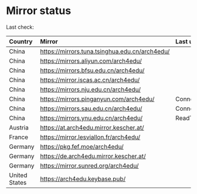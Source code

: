 <script src="./time.js"></script>
# Mirror status
Last check: <script type="text/javascript">localize(1674966159.5806892);</script>

|Country|Mirror|Last update|
|:------|:-----|:----------|
|China|https://mirrors.tuna.tsinghua.edu.cn/arch4edu/|<script type="text/javascript">localize(1674931386);</script>|
|China|https://mirrors.aliyun.com/arch4edu/|<script type="text/javascript">localize(1674931386);</script>|
|China|https://mirrors.bfsu.edu.cn/arch4edu/|<script type="text/javascript">localize(1674931386);</script>|
|China|https://mirror.iscas.ac.cn/arch4edu/|<script type="text/javascript">localize(1674931386);</script>|
|China|https://mirrors.nju.edu.cn/arch4edu/|<script type="text/javascript">localize(1674628514);</script>|
|China|https://mirrors.pinganyun.com/arch4edu/|ConnectionError|
|China|https://mirrors.sau.edu.cn/arch4edu/|ConnectionError|
|China|https://mirrors.ynu.edu.cn/arch4edu/|ReadTimeout|
|Austria|https://at.arch4edu.mirror.kescher.at/|<script type="text/javascript">localize(1674931386);</script>|
|France|https://mirror.lesviallon.fr/arch4edu/|<script type="text/javascript">localize(1674153500);</script>|
|Germany|https://pkg.fef.moe/arch4edu/|<script type="text/javascript">localize(1674931386);</script>|
|Germany|https://de.arch4edu.mirror.kescher.at/|<script type="text/javascript">localize(1674931386);</script>|
|Germany|https://mirror.sunred.org/arch4edu/|<script type="text/javascript">localize(1674931386);</script>|
|United States|https://arch4edu.keybase.pub/|<script type="text/javascript">localize(1674931386);</script>|

<script src="./tablefilter/tablefilter.js"></script>
<script src="./table.js"></script>